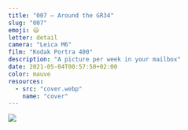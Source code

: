 ```yaml
---
title: "007 — Around the GR34"
slug: "007"
emoji: 😃
letter: detail
camera: "Leica M6"
film: "Kodak Portra 400"
description: "A picture per week in your mailbox"
date: 2021-05-04T00:57:50+02:00
color: mauve
resources:
  - src: "cover.webp"
    name: "cover"
---
```

![](cover)
